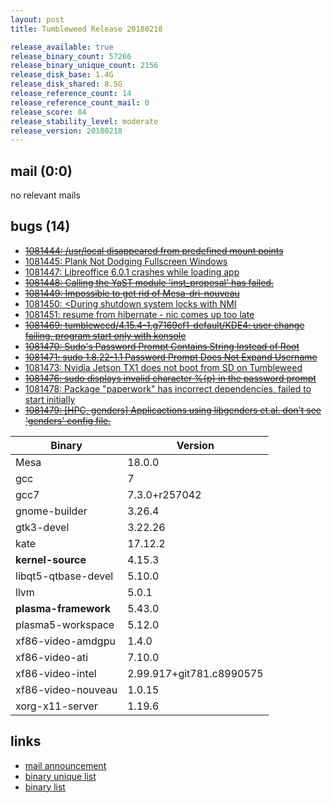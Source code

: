```yaml
---
layout: post
title: Tumbleweed Release 20180218

release_available: true
release_binary_count: 57266
release_binary_unique_count: 2156
release_disk_base: 1.4G
release_disk_shared: 8.5G
release_reference_count: 14
release_reference_count_mail: 0
release_score: 84
release_stability_level: moderate
release_version: 20180218
---
```


## mail (0:0)

no relevant mails

## bugs (14)

<!--more-->

- ~~[1081444: /usr/local disappeared from predefined mount points](https://bugzilla.opensuse.org/show_bug.cgi?id=1081444)~~
- [1081445: Plank Not Dodging Fullscreen Windows](https://bugzilla.opensuse.org/show_bug.cgi?id=1081445)
- [1081447: Libreoffice 6.0.1 crashes while loading app](https://bugzilla.opensuse.org/show_bug.cgi?id=1081447)
- ~~[1081448: Calling the YaST module 'inst_proposal' has failed.](https://bugzilla.opensuse.org/show_bug.cgi?id=1081448)~~
- ~~[1081449: Impossible to get rid of Mesa-dri-nouveau](https://bugzilla.opensuse.org/show_bug.cgi?id=1081449)~~
- [1081450: <During shutdown system locks with NMI](https://bugzilla.opensuse.org/show_bug.cgi?id=1081450)
- [1081451: resume from hibernate - nic comes up too late](https://bugzilla.opensuse.org/show_bug.cgi?id=1081451)
- ~~[1081469: tumbleweed/4.15.4-1.g7169cf1-default/KDE4: user change failing, program start only with konsole](https://bugzilla.opensuse.org/show_bug.cgi?id=1081469)~~
- ~~[1081470: Sudo's Password Prompt Contains String Instead of Root](https://bugzilla.opensuse.org/show_bug.cgi?id=1081470)~~
- ~~[1081471: sudo 1.8.22-1.1 Password Prompt Does Not Expand Username](https://bugzilla.opensuse.org/show_bug.cgi?id=1081471)~~
- [1081473: Nvidia Jetson TX1 does not boot from SD on Tumbleweed](https://bugzilla.opensuse.org/show_bug.cgi?id=1081473)
- ~~[1081476: sudo displays invalid character %{p} in the password prompt](https://bugzilla.opensuse.org/show_bug.cgi?id=1081476)~~
- [1081478: Package "paperwork" has incorrect dependencies, failed to start initially](https://bugzilla.opensuse.org/show_bug.cgi?id=1081478)
- ~~[1081479: [HPC, genders] Applicactions using libgenders et.al. don't see 'genders' config file.](https://bugzilla.opensuse.org/show_bug.cgi?id=1081479)~~

Binary | Version
--- | ---
Mesa | 18.0.0
gcc | 7
gcc7 | 7.3.0+r257042
gnome-builder | 3.26.4
gtk3-devel | 3.22.26
kate | 17.12.2
**kernel-source** | 4.15.3
libqt5-qtbase-devel | 5.10.0
llvm | 5.0.1
**plasma-framework** | 5.43.0
plasma5-workspace | 5.12.0
xf86-video-amdgpu | 1.4.0
xf86-video-ati | 7.10.0
xf86-video-intel | 2.99.917+git781.c8990575
xf86-video-nouveau | 1.0.15
xorg-x11-server | 1.19.6

## links

- [mail announcement](https://lists.opensuse.org/opensuse-factory/2018-02/msg00711.html)
- [binary unique list](http://download.tumbleweed.boombatower.com/20180218/rpm.unique.list)
- [binary list](http://download.tumbleweed.boombatower.com/20180218/rpm.list)

